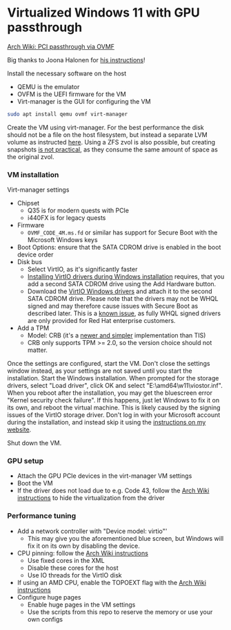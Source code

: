 # Virtualized Windows 11 with GPU passthrough

[Arch Wiki: PCI passthrough via OVMF](https://wiki.archlinux.org/title/PCI_passthrough_via_OVMF)

Big thanks to Joona Halonen for
[his instructions](https://github.com/JoonaHa/Single-GPU-VFIO-Win10/)!

Install the necessary software on the host
- QEMU is the emulator
- OVFM is the UEFI firmware for the VM
- Virt-manager is the GUI for configuring the VM
``` bash
sudo apt install qemu ovmf virt-manager
```

Create the VM using virt-manager.
For the best performance the disk should not be a file on the host filesystem,
but instead a separate LVM volume as instructed
[here](https://bashtheshell.com/guide/configuring-lvm-storage-for-qemukvm-vms-using-virt-manager-on-centos-7/).
Using a ZFS zvol is also possible,
but creating snapshots
[is not practical](https://www.reddit.com/r/zfs/comments/4oa4xb/comment/d4bofw9/),
as they consume the same amount of space as the original zvol.

### VM installation
Virt-manager settings
- Chipset
  - Q35 is for modern quests with PCIe
  - i440FX is for legacy quests
- Firmware
  - `OVMF_CODE_4M.ms.fd` or similar has support for Secure Boot with the
    Microsoft Windows keys
- Boot Options: ensure that the SATA CDROM drive is enabled in the boot device order
- Disk bus
  - Select VirtIO, as it's significantly faster
  - [Installing VirtIO drivers during Windows installation](https://wiki.archlinux.org/title/PCI_passthrough_via_OVMF#Virtio_disk)
    requires,
    that you add a second SATA CDROM drive using the Add Hardware button.
  - Download the
    [VirtIO Windows drivers](https://github.com/virtio-win/virtio-win-pkg-scripts/blob/master/README.md)
    and attach it to the second SATA CDROM drive.
    Please note that the drivers may not be WHQL signed and may therefore cause issues with Secure Boot
    as described later.
    This is a [known issue](https://bugzilla.redhat.com/show_bug.cgi?id=1844726),
    as fully WHQL signed drivers are only provided for Red Hat enterprise customers.
- Add a TPM
  - Model: CRB (it's a
    [newer and simpler](https://kevinlocke.name/bits/2021/12/10/windows-11-guest-virtio-libvirt/)
    implementation than TIS)
  - CRB only supports TPM >= 2.0, so the version choice should not matter.

Once the settings are configured, start the VM.
Don't close the settings window instead, as your settings are not saved until you start the installation.
Start the Windows installation.
When prompted for the storage drivers, select "Load driver", click OK and select "E:\amd64\w11\viostor.inf".
When you reboot after the installation, you may get the bluescreen error "Kernel security check failure".
If this happens, just let Windows to fix it on its own, and reboot the virtual machine.
This is likely caused by the signing issues of the VirtIO storage driver.
Don't log in with your Microsoft account during the installation,
and instead skip it using the
[instructions on my website](https://agx.fi/it/checklists.html#windows-installation).

Shut down the VM.

### GPU setup
- Attach the GPU PCIe devices in the virt-manager VM settings
- Boot the VM
- If the driver does not load due to e.g. Code 43, follow the
  [Arch Wiki instructions](https://wiki.archlinux.org/title/PCI_passthrough_via_OVMF#Video_card_driver_virtualisation_detection)
  to hide the virtualization from the driver

### Performance tuning
- Add a network controller with "Device model: virtio"'
  - This may give you the aforementioned blue screen, but Windows will fix it on its own by disabling the device.
- CPU pinning: follow the
  [Arch Wiki instructions](https://wiki.archlinux.org/title/PCI_passthrough_via_OVMF#CPU_pinning)
  - Use fixed cores in the XML
  - Disable these cores for the host
  - Use IO threads for the VirtIO disk
- If using an AMD CPU, enable the TOPOEXT flag with the
  [Arch Wiki instructions](https://wiki.archlinux.org/title/PCI_passthrough_via_OVMF#Improving_performance_on_AMD_CPUs)
- Configure huge pages
  - Enable huge pages in the VM settings
  - Use the scripts from this repo to reserve the memory or use your own configs
